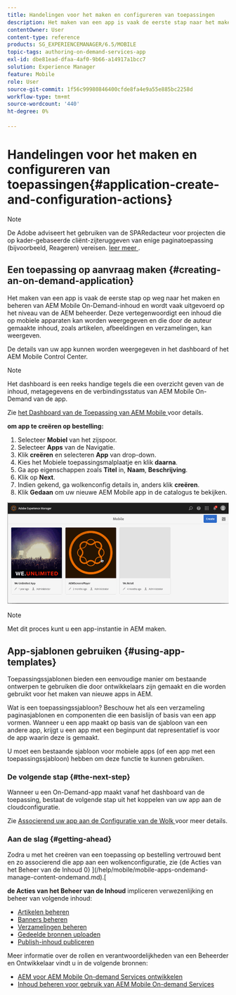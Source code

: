 ```yaml
---
title: Handelingen voor het maken en configureren van toepassingen
description: Het maken van een app is vaak de eerste stap naar het maken en beheren van AEM Mobile On-Demand-inhoud. Volg deze pagina als u meer wilt leren.
contentOwner: User
content-type: reference
products: SG_EXPERIENCEMANAGER/6.5/MOBILE
topic-tags: authoring-on-demand-services-app
exl-id: dbe81ead-dfaa-4af0-9b66-a14917a1bcc7
solution: Experience Manager
feature: Mobile
role: User
source-git-commit: 1f56c99980846400cfde8fa4e9a55e885bc2258d
workflow-type: tm+mt
source-wordcount: '440'
ht-degree: 0%

---
```


# Handelingen voor het maken en configureren van toepassingen{#application-create-and-configuration-actions}

>[!NOTE]
>
>De Adobe adviseert het gebruiken van de SPARedacteur voor projecten die op kader-gebaseerde cliënt-zijteruggeven van enige paginatoepassing (bijvoorbeeld, Reageren) vereisen. [ leer meer ](/help/sites-developing/spa-overview.md).

## Een toepassing op aanvraag maken {#creating-an-on-demand-application}

Het maken van een app is vaak de eerste stap op weg naar het maken en beheren van AEM Mobile On-Demand-inhoud en wordt vaak uitgevoerd op het niveau van de AEM beheerder. Deze vertegenwoordigt een inhoud die op mobiele apparaten kan worden weergegeven en die door de auteur gemaakte inhoud, zoals artikelen, afbeeldingen en verzamelingen, kan weergeven.

De details van uw app kunnen worden weergegeven in het dashboard of het AEM Mobile Control Center.

>[!NOTE]
>
>Het dashboard is een reeks handige tegels die een overzicht geven van de inhoud, metagegevens en de verbindingsstatus van AEM Mobile On-Demand van de app.
>
>Zie [ het Dashboard van de Toepassing van AEM Mobile ](/help/mobile/mobile-apps-ondemand-application-dashboard.md) voor details.

**om app te creëren op bestelling:**

1. Selecteer **Mobiel** van het zijspoor.
1. Selecteer **Apps** van de Navigatie.
1. Klik **creëren** en selecteren **App** van drop-down.
1. Kies het Mobiele toepassingsmalplaatje en klik **daarna**.
1. Ga app eigenschappen zoals **Titel** in, **Naam**, **Beschrijving**.
1. Klik op **Next**.
1. Indien gekend, ga wolkenconfig details in, anders klik **creëren**.
1. Klik **Gedaan** om uw nieuwe AEM Mobile app in de catalogus te bekijken.

![ chlimage_1 ](assets/chlimage_1.gif)

>[!NOTE]
>
>Met dit proces kunt u een app-instantie in AEM maken.

## App-sjablonen gebruiken {#using-app-templates}

Toepassingssjablonen bieden een eenvoudige manier om bestaande ontwerpen te gebruiken die door ontwikkelaars zijn gemaakt en die worden gebruikt voor het maken van nieuwe apps in AEM.

Wat is een toepassingssjabloon? Beschouw het als een verzameling paginasjablonen en componenten die een basislijn of basis van een app vormen.
Wanneer u een app maakt op basis van de sjabloon van een andere app, krijgt u een app met een beginpunt dat representatief is voor de app waarin deze is gemaakt.

U moet een bestaande sjabloon voor mobiele apps (of een app met een toepassingssjabloon) hebben om deze functie te kunnen gebruiken.

### De volgende stap {#the-next-step}

Wanneer u een On-Demand-app maakt vanaf het dashboard van de toepassing, bestaat de volgende stap uit het koppelen van uw app aan de cloudconfiguratie.

Zie [ Associerend uw app aan de Configuratie van de Wolk ](/help/mobile/mobile-on-demand-associating-an-on-demand-app-to-cloud-configuration.md) voor meer details.

### Aan de slag {#getting-ahead}

Zodra u met het creëren van een toepassing op bestelling vertrouwd bent en zo associerend die app aan een wolkenconfiguratie, zie {de Acties van het Beheer van de Inhoud 0} ](/help/mobile/mobile-apps-ondemand-manage-content-ondemand.md).[

**de Acties van het Beheer van de Inhoud** impliceren verwezenlijking en beheer van volgende inhoud:

* [Artikelen beheren](/help/mobile/mobile-on-demand-managing-articles.md)
* [Banners beheren](/help/mobile/mobile-on-demand-managing-banners.md)
* [Verzamelingen beheren](/help/mobile/mobile-on-demand-managing-collections.md)
* [Gedeelde bronnen uploaden](/help/mobile/mobile-on-demand-shared-resources.md)
* [Publish-inhoud publiceren](/help/mobile/mobile-on-demand-publishing-unpublishing.md)

Meer informatie over de rollen en verantwoordelijkheden van een Beheerder en Ontwikkelaar vindt u in de volgende bronnen:

* [AEM voor AEM Mobile On-demand Services ontwikkelen](/help/mobile/aem-mobile-on-demand.md)
* [Inhoud beheren voor gebruik van AEM Mobile On-demand Services](/help/mobile/aem-mobile.md)
